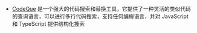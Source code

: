 - [CodeQue](https://codeque.co/) 是一个强大的代码搜索和替换工具，它提供了一种灵活的类似代码的查询语言，可以进行多行代码搜索，支持任何编程语言，并对 JavaScript 和 TypeScript 提供结构化搜索